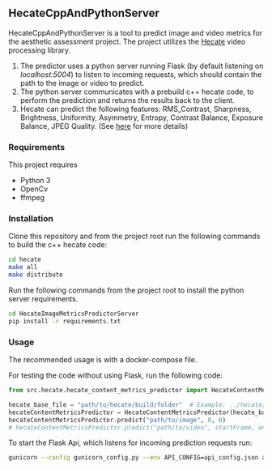 ## HecateCppAndPythonServer

HecateCppAndPythonServer is a tool to predict image and video metrics for the aesthetic assessment project. The project utilizes the [Hecate](https://github.com/yahoo/hecate) video processing library.


1. The predictor uses a python server running Flask (by default listening on *localhost:5004*) to listen to incoming requests, which should contain the path to the image or video to predict.
2. The python server communicates with a prebuild c++ hecate code, to perform the prediction and returns the results back to the client.
3. Hecate can predict the following features: RMS_Contrast, Sharpness, Brightness, Uniformity, Asymmetry, Entropy, Contrast Balance,
            Exposure Balance, JPEG Quality. (See [here](https://github.com/yahoo/hecate/blob/master/include/hecate/image_metrics.hpp) for more details)

### Requirements

This project requires 
- Python 3
- OpenCv 
- ffmpeg

### Installation

Clone this repository and from the project root run the following commands to build the c++ hecate code:

```bash
cd hecate
make all
make distribute
```

Run the following commands from the project root to install the python server requirements.
```bash
cd HecateImageMetricsPredictorServer
pip install -r requirements.txt
```
 
### Usage

The recommended usage is with a docker-compose file.

For testing the code without using Flask, run the following code:

```python
from src.hecate.hecate_content_metrics_predictor import HecateContentMetricsPredictor

hecate_base_file = "path/to/hecate/build/folder"  # Example: ../hecate/distribute/bin/hecate_image_metric_test"
hecateContentMetricsPredictor = HecateContentMetricsPredictor(hecate_base_file)
hecateContentMetricsPredictor.predict("path/to/image", 0, 0)
# hecateContentMetricsPredictor.predict("path/to/video", startFrame, endFrame)
```

To start the Flask Api, which listens for incoming prediction requests run:

```bash
gunicorn --config gunicorn_config.py --env API_CONFIG=api_config.json aesthetics_predictor_api_pkg.predictor_api_server:app
```